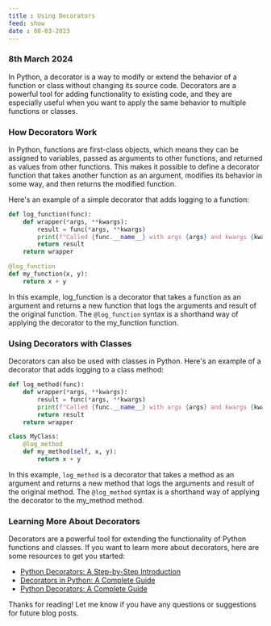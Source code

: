 ```yaml
---
title : Using Decorators
feed: show
date : 08-03-2023
---
```

### 8th March 2024

In Python, a decorator is a way to modify or extend the behavior of a function or class without changing its source code. Decorators are a powerful tool for adding functionality to existing code, and they are especially useful when you want to apply the same behavior to multiple functions or classes.

### How Decorators Work
In Python, functions are first-class objects, which means they can be assigned to variables, passed as arguments to other functions, and returned as values from other functions. This makes it possible to define a decorator function that takes another function as an argument, modifies its behavior in some way, and then returns the modified function.

Here's an example of a simple decorator that adds logging to a function:

```python
def log_function(func):
    def wrapper(*args, **kwargs):
        result = func(*args, **kwargs)
        print(f"Called {func.__name__} with args {args} and kwargs {kwargs}. Result: {result}")
        return result
    return wrapper

@log_function
def my_function(x, y):
    return x + y
```

In this example, log_function is a decorator that takes a function as an argument and returns a new function that logs the arguments and result of the original function. The `@log_function` syntax is a shorthand way of applying the decorator to the my_function function.

### Using Decorators with Classes
Decorators can also be used with classes in Python. Here's an example of a decorator that adds logging to a class method:

```python
def log_method(func):
    def wrapper(*args, **kwargs):
        result = func(*args, **kwargs)
        print(f"Called {func.__name__} with args {args} and kwargs {kwargs}. Result: {result}")
        return result
    return wrapper

class MyClass:
    @log_method
    def my_method(self, x, y):
        return x + y
```

In this example, `log_method` is a decorator that takes a method as an argument and returns a new method that logs the arguments and result of the original method. The `@log_method` syntax is a shorthand way of applying the decorator to the my_method method.

### Learning More About Decorators
Decorators are a powerful tool for extending the functionality of Python functions and classes. If you want to learn more about decorators, here are some resources to get you started:

- [Python Decorators: A Step-by-Step Introduction](https://realpython.com/primer-on-python-decorators/)
- [Decorators in Python: A Complete Guide](https://realpython.com/primer-on-python-decorators/)
- [Python Decorators: A Complete Guide](https://realpython.com/primer-on-python-decorators/)

Thanks for reading! Let me know if you have any questions or suggestions for future blog posts.